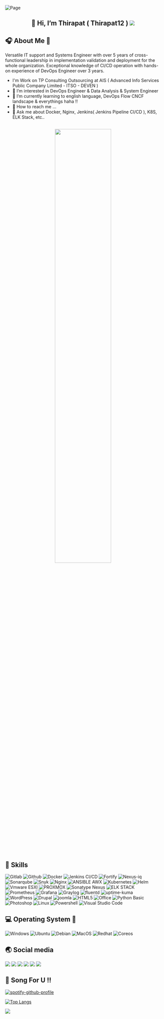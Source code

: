 <img src="https://user-images.githubusercontent.com/7834790/184064212-df9283ed-8daa-4545-a535-5aadeaa8be47.png" alt="Page"/>

## <p align="center">:beginner: Hi, I’m Thirapat ( Thirapat12 ) <img src="https://user-images.githubusercontent.com/7834790/184056672-9da4965c-5d3f-4cbb-acc5-14f99f03617e.png"/></p>


## :headphones: About Me 👋  
Versatile IT support and Systems Engineer with over 5 years of cross-functional leadership in implementation validation and deployment for the whole organization. Exceptional knowledge of CI/CD operation with hands-on experience of DevOps Engineer over 3 years. 

- I'm Work on TP Consulting Outsourcing at AIS ( Advanced Info Services Public Company Limited - ITSO - DEVEN )
- :icecream: I’m interested in DevOps Engineer & Data Analysis & System Engineer
- :book: I’m currently learning to english language, DevOps Flow CNCF landscape & everythings haha !!
- :space_invader: How to reach me ...
- :circus_tent: Ask me about Docker, Nginx, Jenkins( Jenkins Pipeline CI/CD ), K8S, ELK Stack, etc..
## 
<p align="center"><img src="https://user-images.githubusercontent.com/7834790/183679318-f36690a0-8c11-4ec1-af94-0b1ac36b4d20.png" width=60% /></p>

## :mega: Skills 
![Gitlab](https://img.shields.io/badge/gitlab-ci-%23F05032.svg?style=for-the-badge&logo=gitlab&logoColor=white)
![Github](https://img.shields.io/badge/github-action-%23F05032.svg?style=for-the-badge&logo=github&logoColor=white)
![Docker](https://img.shields.io/badge/docker-%230db7ed.svg?style=for-the-badge&logo=docker&logoColor=white)
![Jenkins CI/CD](https://img.shields.io/badge/jenkins-ci/cd-%230db7ed.svg?style=for-the-badge&logo=jenkins&logoColor=white)
![Fortify](https://img.shields.io/badge/Fortify-%230db7ed.svg?style=for-the-badge&logo=Fortify&logoColor=white)
![Nexus-iq](https://img.shields.io/badge/nexusiq-%230db7ed.svg?style=for-the-badge&logo=nexusiq&logoColor=white)
![Sonarqube](https://img.shields.io/badge/Sonarqube-%230db7ed.svg?style=for-the-badge&logo=Sonarqube&logoColor=white)
![Snyk](https://img.shields.io/badge/Snyk-%230db7ed.svg?style=for-the-badge&logo=snyk&logoColor=white)
![Nginx](https://img.shields.io/badge/nginx-%230CA100.svg?style=for-the-badge&logo=nginx&logoColor=white)
![ANSIBLE AWX](https://img.shields.io/badge/ansible-awx-%23FF0000.svg?style=for-the-badge&logo=ansible&logoColor=white)
![Kubernetes](https://img.shields.io/badge/kubernetes-%230A66C2.svg?style=for-the-badge&logo=Kubernetes&logoColor=white)
![Helm](https://img.shields.io/badge/helm-%234237C6.svg?style=for-the-badge&logo=Helm&logoColor=white)
![Vmware ESXI](https://img.shields.io/badge/ESXI-%23607078.svg?style=for-the-badge&logo=vmware&logoColor=white)
![PROXMOX](https://img.shields.io/badge/proxmox-%23E57000.svg?style=for-the-badge&logo=proxmox&logoColor=white)
![Sonatype Nexus](https://img.shields.io/badge/sonatype-nexus-%230B8301.svg?style=for-the-badge&logo=sonatypenexus&logoColor=white)
![ELK STACK](https://img.shields.io/badge/ELK-STACK-%23ECF30B.svg?style=for-the-badge&logo=elastic&logoColor=white)
![Prometheus](https://img.shields.io/badge/Prometheus-%231572B6.svg?style=for-the-badge&logo=Prometheus&logoColor=white)
![Grafana](https://img.shields.io/badge/grafana-%23F46800.svg?style=for-the-badge&logo=grafana&logoColor=white)
![Graylog](https://img.shields.io/badge/Graylog-%23B1BABB.svg?style=for-the-badge&logo=Graylog&logoColor=white)
![fluentd](https://img.shields.io/badge/fluentd-bit-%230A66C2.svg?style=for-the-badge&logo=fluentd&logoColor=white)
![uptime-kuma](https://img.shields.io/badge/uptime-kuma-%23B1BABB.svg?style=for-the-badge&logo=uptime-kuma&logoColor=white)
![WordPress](https://img.shields.io/badge/wordpress-%2321759B.svg?style=for-the-badge&logo=WordPress&logoColor=white)
![Drupal](https://img.shields.io/badge/Drupal-%2321759B.svg?style=for-the-badge&logo=Drupal&logoColor=white)
![joomla](https://img.shields.io/badge/joomla-%2321759B.svg?style=for-the-badge&logo=joomla&logoColor=white)
![HTML5](https://img.shields.io/badge/html5-%23E34F26.svg?style=for-the-badge&logo=HTML5&logoColor=white)
![Office](https://img.shields.io/badge/office_suite-%23D83B01.svg?style=for-the-badge&logo=MicrosoftOffice&logoColor=white)
![Python Basic](https://img.shields.io/badge/python-basic-%233570A0.svg?style=for-the-badge&logo=python&logoColor=FFE05D)
![Photoshop](https://img.shields.io/badge/Adobe-Photoshop-%23CDCDCE.svg?style=for-the-badge&logo=Adobe&logoColor=1B1B1F)
![Linux](https://img.shields.io/badge/linux-%23CDCDCE.svg?style=for-the-badge&logo=linux&logoColor=1B1B1F)
![Powershell](https://img.shields.io/badge/powershell-%235391FE.svg?style=for-the-badge&logo=powershell&logoColor=1B1B1F)
![Visual Studio Code](https://img.shields.io/badge/VisualStudio-Code-%230A66C2.svg?style=for-the-badge&logo=VSCode&logoColor=1B1B1F)

<!-- - DevOps : Docker, Jenkins (Jenkins pipeline), K8S, Helm, Nexus Sonatype, Nginx, gitlab ci, github action
- OAAS ( Operation as a service ) : Ansible ( AWX ), Rundesk
- Observability : ELK Stack, Graylog, Prometheus, Grafana, fluentd, exporter etc. -->

## :computer: Operating System <!--<img src = "" alt="" height="50" width="60">-->:hammer:
![Windows](https://img.shields.io/badge/windows-client/server-%230078D6.svg?style=for-the-badge&logo=windows&logoColor=white)
![Ubuntu](https://img.shields.io/badge/Ubuntu-%231793D1.svg?style=for-the-badge&logo=Ubuntu&logoColor=white)
![Debian](https://img.shields.io/badge/debian-%23A81D33.svg?style=for-the-badge&logo=Debian&logoColor=white)
![MacOS](https://img.shields.io/badge/macos-%23000000.svg?style=for-the-badge&logo=apple&logoColor=white)
![Redhat](https://img.shields.io/badge/Redhat-%239D9D9D.svg?style=for-the-badge&logo=Redhat&logoColor=white)
![Coreos](https://img.shields.io/badge/fedora-coreos-%23CF53E8.svg?style=for-the-badge&logo=fedora&logoColor=white)

## :earth_asia: Social media 
<div id="badges">
<a href="#" target="_blank"><img src="https://img.shields.io/badge/THIRAPAT12-%231DA1F2.svg?style=for-the-badge&logo=website&logoColor=white"></a> 
<a href="#" target="_blank"><img src="https://img.shields.io/badge/THIRAPAT12-%235865F2.svg?style=for-the-badge&logo=discord&logoColor=white"></a>
<a href="https://www.linkedin.com/in/thirapat-amornsin-9825ab15a"><img src="https://img.shields.io/badge/Thirapat_Amornsin-%230A66C2.svg?style=for-the-badge&logo=linkedin&logoColor=white"></a>
<a href="#" target="_blank"><img src="https://img.shields.io/badge/Phattime-%23FF0000.svg?style=for-the-badge&logo=youtube&logoColor=white"></a>
<a href="#" target="_blank"><img src="https://img.shields.io/badge/Thirapat12-%23EF4C20.svg?style=for-the-badge&logo=instagram&logoColor=white"></a>
<a href="#" target="_blank"><img src="https://img.shields.io/badge/Thirapat12-%230db7ed.svg?style=for-the-badge&logo=twitter&logoColor=white"></a>
</div>

## :musical_note: Song For U !!
[![spotify-github-profile](https://spotify-github-profile.vercel.app/api/view?uid=oerj8c7l8jz5bcppkuy2xw7kz&cover_image=true&theme=novatorem&bar_color=53b14f&bar_color_cover=false)](https://github.com/kittinan/spotify-github-profile)

[![Top Langs](https://github-readme-stats.vercel.app/api/top-langs/?username=thirapat12&layout=compact)](https://github.com/anuraghazra/github-readme-stats)

![](https://komarev.com/ghpvc/?username=thirapat12&style=for-the-badge)

<!---
Thirapat1258/Thirapat1258 is a ✨ special ✨ repository because its `README.md` (this file) appears on your GitHub profile.
You can click the Preview link to take a look at your changes.
--->
